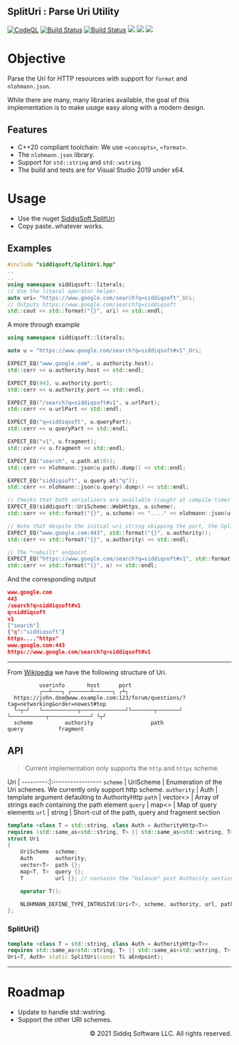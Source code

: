 ﻿SplitUri : Parse Uri Utility
-------------------------------------------
<!-- badges -->
[![CodeQL](https://github.com/SiddiqSoft/SplitUri/actions/workflows/codeql-analysis.yml/badge.svg)](https://github.com/SiddiqSoft/SplitUri/actions/workflows/codeql-analysis.yml)
[![Build Status](https://dev.azure.com/siddiqsoft/siddiqsoft/_apis/build/status/SiddiqSoft.SplitUri?branchName=main)](https://dev.azure.com/siddiqsoft/siddiqsoft/_build/latest?definitionId=14&branchName=main)
[![Build Status](https://dev.azure.com/siddiqsoft/siddiqsoft/_apis/build/status/SiddiqSoft.SplitUri?branchName=develop)](https://dev.azure.com/siddiqsoft/siddiqsoft/_build/latest?definitionId=14&branchName=develop)
![](https://img.shields.io/nuget/v/SiddiqSoft.SplitUri)
![](https://img.shields.io/github/v/tag/SiddiqSoft/SplitUri)
![](https://img.shields.io/azure-devops/tests/siddiqsoft/siddiqsoft/14)
<!--![](https://img.shields.io/azure-devops/coverage/siddiqsoft/siddiqsoft/14)-->
<!-- end badges -->

# Objective

Parse the Uri for HTTP resources with support for `format` and `nlohmann.json`.

While there are many, many libraries available, the goal of this implementation is to make *usage* easy along with a modern design.

## Features
- C++20 compliant toolchain: We use `<concepts>`, `<format>`.
- The `nlohmann.json` library.
- Support for `std::string` and `std::wstring`
- The build and tests are for Visual Studio 2019 under x64.

# Usage
- Use the nuget [SiddiqSoft.SplitUri](https://www.nuget.org/packages/SiddiqSoft.SplitUri/)
- Copy paste..whatever works.

## Examples

```cpp
#include "siddiqsoft/SplitUri.hpp"
..
..
using namespace siddiqsoft::literals;
// Use the literal operator helper.
auto uri= "https://www.google.com/search?q=siddiqsoft"_Uri;
// Outputs https://www.google.com/search?q=siddiqsoft
std::cout << std::format("{}", uri) << std::endl;
```
A more through example

```cpp
using namespace siddiqsoft::literals;

auto u = "https://www.google.com/search?q=siddiqsoft#v1"_Uri;

EXPECT_EQ("www.google.com", u.authority.host);
std::cerr << u.authority.host << std::endl;

EXPECT_EQ(443, u.authority.port);
std::cerr << u.authority.port << std::endl;

EXPECT_EQ("/search?q=siddiqsoft#v1", u.urlPart);
std::cerr << u.urlPart << std::endl;

EXPECT_EQ("q=siddiqsoft", u.queryPart);
std::cerr << u.queryPart << std::endl;

EXPECT_EQ("v1", u.fragment);
std::cerr << u.fragment << std::endl;

EXPECT_EQ("search", u.path.at(0));
std::cerr << nlohmann::json(u.path).dump() << std::endl;

EXPECT_EQ("siddiqsoft", u.query.at("q"));
std::cerr << nlohmann::json(u.query).dump() << std::endl;

// Checks that both serializers are available (caught at compile-time)
EXPECT_EQ(siddiqsoft::UriScheme::WebHttps, u.scheme);
std::cerr << std::format("{}", u.scheme) << "...." << nlohmann::json(u.scheme).dump() << std::endl;

// Note that despite the initial uri string skipping the port, the SplitUri decodes and stores the port
EXPECT_EQ("www.google.com:443", std::format("{}", u.authority));
std::cerr << std::format("{}", u.authority) << std::endl;

// The "rebuilt" endpoint
EXPECT_EQ("https://www.google.com/search?q=siddiqsoft#v1", std::format("{}", u));
std::cerr << std::format("{}", u) << std::endl;
```

And the corresponding output

```json
www.google.com
443
/search?q=siddiqsoft#v1
q=siddiqsoft
v1
["search"]
{"q":"siddiqsoft"}
https...."https"
www.google.com:443
https://www.google.com/search?q=siddiqsoft#v1
```

<hr/>

From [Wikipedia](https://en.wikipedia.org/wiki/Uniform_Resource_Identifier#Syntax) we have the following structure of Uri.

			  userinfo       host      port
			  ┌──┴───┐ ┌──────┴──────┐ ┌┴┐
	  https://john.doe@www.example.com:123/forum/questions/?tag=networking&order=newest#top
	  └─┬─┘   └───────────┬──────────────┘└───────┬───────┘ └───────────┬─────────────┘ └┬┘
	  scheme          authority                  path                 query           fragment

## API

> Current implementation only supports the `http` and `https` scheme.


Uri       |
---------:|:-----------------
`scheme` | UriScheme | Enumeration of the Uri schemes. We currently only support http scheme.
`authority` | Auth  | template argument defaulting to AuthorityHttp
`path` | vector<> | Array of strings each containing the path element
`query` | map<> | Map of query elements
`url` | string | Short-cut of the path, query and fragment section

```cpp
template <class T = std::string, class Auth = AuthorityHttp<T>>
requires (std::same_as<std::string, T> || std::same_as<std::wstring, T>) && std::same_as<AuthorityHttp<T>, Auth>
struct Uri
{
    UriScheme  scheme;
    Auth       authority;
    vector<T>  path {};
    map<T, T>  query {};
    T          url {}; // contains the "balance" post Authority section

    operator T();

    NLOHMANN_DEFINE_TYPE_INTRUSIVE(Uri<T>, scheme, authority, url, path, query, fragment);
};
```

### SplitUri()

```cpp
template <class T = std::string, class Auth = AuthorityHttp<T>>
requires std::same_as<std::string, T> || std::same_as<std::wstring, T>
Uri<T, Auth> static SplitUri(const T& aEndpoint);
```


<hr/>

# Roadmap

- Update to handle std::wstring.
- Support the other URI schemes.

<p align="right">
&copy; 2021 Siddiq Software LLC. All rights reserved.
</p>
